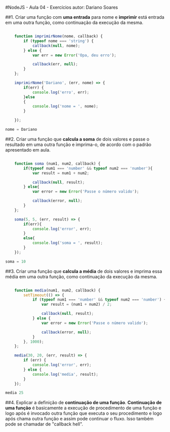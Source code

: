 #NodeJS - Aula 04 - Exercícios
autor: Dariano Soares

##1. Criar uma função com **uma entrada** para nome e **imprimir** está entrada em uma outra função, como continuação da execução da mesma.
```js

	function imprimirNome(nome, callback) {
		if (typeof nome === 'string') {
			callback(null, nome);
		} else {
			var err = new Error('Opa, deu erro');

			callback(err, null);
		}
	};

	imprimirNome('Dariano', (err, nome) => {
		if(err) {
			console.log('erro', err);
		}else
		{
			console.log('nome = ', nome);
		}

	});

nome = Dariano

```
##2. Criar uma função que **calcula a soma** de dois valores e passe o resultado em uma outra função e imprima-o, de acordo com o padrão apresentado em aula.
```js

	function soma (num1, num2, callback) {
		if(typeof num1 === 'number' && typeof num2 === 'number'){
			var result = num1 + num2;

			callback(null, result);
		} else{
			var error = new Error('Passe o número valido');

			callback(error, null);
		}
	};

	soma(5, 5, (err, result) => {
		if(err){
			console.log('error', err);
		}
		else{
			console.log('soma = ', result);
		}
	});

soma = 10

```
##3. Criar uma função que **calcula a média** de dois valores e imprima essa média em uma outra função, como continuação da execução da mesma.
```js

	function media(num1, num2, callback) {
		setTimeout(() => {
			if (typeof num1 === 'number' && typeof num2 === 'number') {
				var result = (num1 + num2) / 2;

				callback(null, result);
			} else {
				var error = new Error('Passe o número valido');

				callback(error, null);
			}
		}, 1000);
	};

	media(30, 20, (err, result) => {
		if (err) {
			console.log('error', err);
		} else {
			console.log('media', result);
		}
	});

media 25

```
##4. Explicar a definição de **continuação de uma função**.
	**Continuação de uma função** é basicamente a execução de procedimento de uma função e logo após é invocado outra função que executa o seu procedimento e logo após chama outra função e assim pode continuar o fluxo. Isso também pode se chamadar de "callback hell".